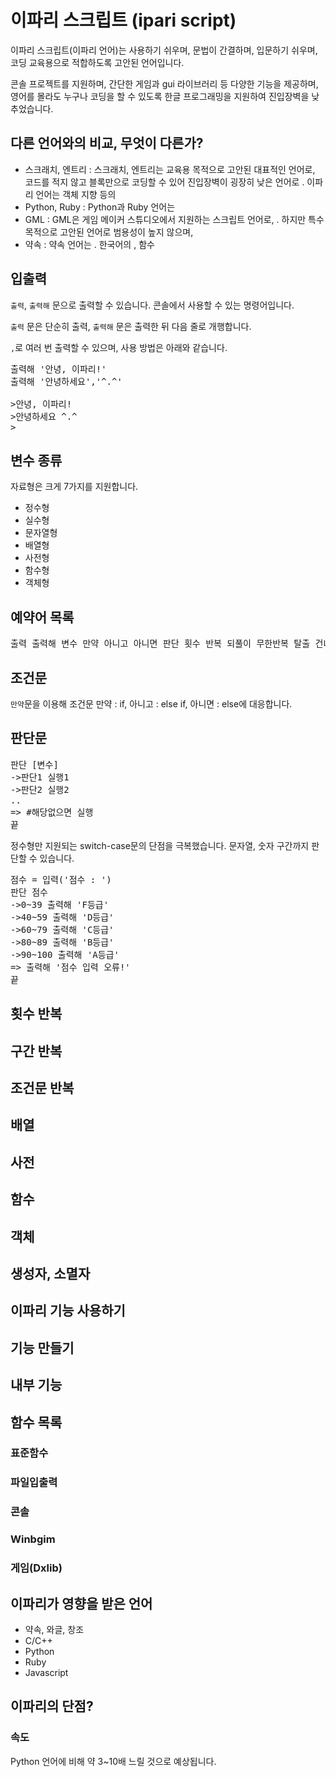# 이파리 스크립트 (ipari script)

이파리 스크립트(이파리 언어)는 사용하기 쉬우며, 문법이 간결하며, 입문하기 쉬우며, 코딩 교육용으로 적합하도록 고안된 언어입니다. 

콘솔 프로젝트를 지원하며, 간단한 게임과 gui 라이브러리 등 다양한 기능을 제공하며, 영어를 몰라도 누구나 코딩을 할 수 있도록 한글 프로그래밍을 지원하여 진입장벽을 낮추었습니다. 

## 다른 언어와의 비교, 무엇이 다른가?

* 스크래치, 엔트리 : 스크래치, 엔트리는 교육용 목적으로 고안된 대표적인 언어로, 코드를 적지 않고 블록만으로 코딩할 수 있어 진입장벽이 굉장히 낮은 언어로 . 이파리 언어는 객체 지향 등의 
* Python, Ruby : Python과 Ruby 언어는 
* GML : GML은 게임 메이커 스튜디오에서 지원하는 스크립트 언어로,  . 하지만 특수 목적으로 고안된 언어로 범용성이 높지 않으며, 
* 약속 : 약속 언어는 . 한국어의 , 함수

## 입출력
`출력`, `출력해` 문으로 출력할 수 있습니다. 콘솔에서 사용할 수 있는 명령어입니다.

`출력` 문은 단순히 출력, `출력해` 문은 출력한 뒤 다음 줄로 개행합니다. 

`,`로 여러 번 출력할 수 있으며, 사용 방법은 아래와 같습니다.
<pre>
출력해 '안녕, 이파리!'
출력해 '안녕하세요','^.^'

>안녕, 이파리!
>안녕하세요 ^.^
>
</pre>

## 변수 종류
자료형은 크게 7가지를 지원합니다.
* 정수형
* 실수형
* 문자열형
* 배열형
* 사전형
* 함수형
* 객체형

## 예약어 목록
<pre>
출력 출력해 변수 만약 아니고 아니면 판단 횟수 반복 되풀이 무한반복 탈출 건너뛰기 함수 반환 객체 생성 소멸 끝 새로운 기능 사용하기
</pre>

## 조건문
`만약`문을 이용해 조건문
만약 : if, 아니고 : else if, 아니면 : else에 대응합니다.
## 판단문
<pre>
판단 [변수]
->판단1 실행1
->판단2 실행2
..
=> #해당없으면 실행
끝
</pre>

정수형만 지원되는 switch-case문의 단점을 극복했습니다.
문자열, 숫자 구간까지 판단할 수 있습니다.

<pre>
점수 = 입력('점수 : ')
판단 점수
->0~39 출력해 'F등급'
->40~59 출력해 'D등급'
->60~79 출력해 'C등급'
->80~89 출력해 'B등급'
->90~100 출력해 'A등급'
=> 출력해 '점수 입력 오류!'
끝
</pre>

## 횟수 반복
## 구간 반복
## 조건문 반복
## 배열
## 사전
## 함수
## 객체
## 생성자, 소멸자
## 이파리 기능 사용하기
## 기능 만들기
## 내부 기능

## 함수 목록
### 표준함수
### 파일입출력
### 콘솔
### Winbgim
### 게임(Dxlib)
## 이파리가 영향을 받은 언어
* 약속, 와글, 창조
* C/C++
* Python
* Ruby
* Javascript
## 이파리의 단점?
### 속도
Python 언어에 비해 약 3~10배 느릴 것으로 예상됩니다.
